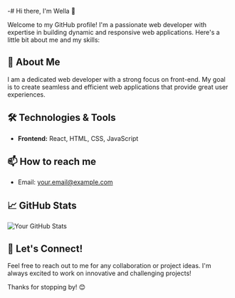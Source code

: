 -# Hi there, I'm Wella 👋

Welcome to my GitHub profile! I'm a passionate web developer with expertise in building dynamic and responsive web applications. Here's a little bit about me and my skills:

## 🚀 About Me
I am a dedicated web developer with a strong focus on front-end. My goal is to create seamless and efficient web applications that provide great user experiences.

## 🛠 Technologies & Tools
- **Frontend:** React, HTML, CSS, JavaScript



## 📫 How to reach me
- Email: [your.email@example.com](mailto:your.email@example.com)

## 📈 GitHub Stats
![Your GitHub Stats](https://github-readme-stats.vercel.app/api?username=yourusername&show_icons=true&theme=radical)

## 💬 Let's Connect!
Feel free to reach out to me for any collaboration or project ideas. I'm always excited to work on innovative and challenging projects!

Thanks for stopping by! 😊
